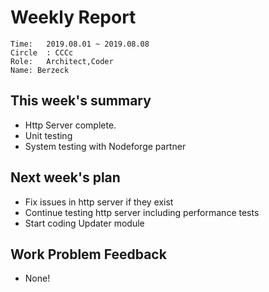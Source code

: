 # Weekly Report 
```
Time: 	2019.08.01 ~ 2019.08.08
Circle	: CCCc
Role:	Architect,Coder
Name: Berzeck
```
## This week's summary

- Http Server complete.
- Unit testing
- System testing with Nodeforge partner

## Next week's plan

- Fix issues in http server if they exist
- Continue testing http server including performance tests
- Start coding Updater module

## Work Problem Feedback

- None!


